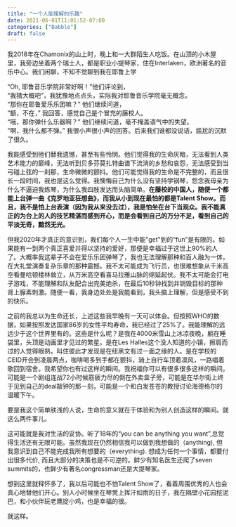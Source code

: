 ```yaml
---
title: "一个人能理解的乐趣"
date: 2021-06-01T11:01:52-07:00
categories: ["Babble"]
draft: false
---
```

我2018年在Chamonix的山上时，晚上和一大群陌生人吃饭。在山顶的小木屋里，我旁边坐着两个瑞士人，都是职业小提琴家，住在Interlaken，欧洲著名的音乐中心。我们闲聊，不知不觉聊到我在耶鲁上学

“Oh, 耶鲁音乐学院非常好啊！”他们评论到，  
“我猜大概吧”，我犹豫地点点头，实际我对耶鲁音乐学院毫无概念。  
“那你在耶鲁爱乐乐团嘛？” 他们继续问道，  
”额，不在，” 我回答，感觉自己是个冒充的藤校人。  
“哦，那你弹什么乐器啊？” 他们继续问道，毫不掩盖语气中的失望。  
“啊，我什么都不弹。” 我很小声很小声的回答。后来我们谁都没说话，尴尬的沉默了很久。

我能感受到他们替我遗憾，甚至有些怜悯。他们觉得我的生命灰暗，无法看到人类艺术能力的巅峰，无法听到贝多芬莫扎特曲谱下流淌的乡愁和哀怨，无法感受到当弓碰上弦的一刹那，生命微微的颤抖。他们可能觉得我的生命是不完整的，而且很长一段时间，我也是这么觉得。我懊悔自己为什么没有坚持学钢琴，怨念我母亲为什么不逼迫我练琴，为什么我四肢发达而头脑简单。**在藤校的中国人，随便一个都能上台弹一曲《克罗地亚狂想曲》，而我从小到现在最怕的都是Talent Show。而且，我不是怕上台表演（因为我从来没去过），我是怕坐在台下当观众。我不能真正的为台上的人的技艺精湛而感到开心，而是会看到自己的万分不足，看到自己的平淡无奇，黯然无光。**

但我2020年才真正的意识到，我们每个人一生中能"get"到的“fun”是有限的。如果能有一到两个真正喜爱并得以坚持的爱好，那便是幸福过于这世上90%的人了。大概率我这辈子不会在爱乐乐团弹琴了，我也无法理解那种和百人融为一体，在大礼堂演奏复杂乐章的那种震撼。我不太可能成为飞行员，也很难想象从千米高空看曼哈顿楼林耸立，从万米高空看喜马拉雅山脉的绵延起伏。我不太可能会打电子游戏，不能理解和队友配合出完美绝杀，在最后10秒钟找到并销毁目标的那种肾上腺素刺激。随便一看，我身边处处是我能看到，我头脑上理解，但是感受不到的快乐。

之前的我总以为生命还长，上述这些我早晚有一天可以体会。但按照WHO的数据，如果按照发达国家86岁的女性平均寿命，我已经过了25%了。我能理解的远远少于这个世界里有的。这些是什么呢？是我在4000米雪山上冰凉夜晚，躺在睡袋里，头顶是动画里才见过的繁星。是在Les Halles这个没人知道的小镇，擦肩而过的人觉得眼熟，叫住彼此才发现是在纽黑文有过一面之缘的人。是在学校的CEID开会到凌晨两点，咖啡喝多到手都在颤抖，骑上自行车顶着凛风，一路唱着歌回到宿舍。我希望你也有过这样的瞬间。我祝福你可以有很多很多这样的瞬间。可能是一个剧组连战72小时候筋疲力尽的倒在外卖盒子旁，可能是在华尔街上终于见到自己的deal敲钟的那一刻，可能是一个和白发苍苍的教授讨论海德格尔的温暖下午。

要是我这个简单肤浅的人说，生命的意义就在于体验和为别人创造这样的瞬间。就这么两件事儿。

这可能就是我对生活的妥协。听了18年的“you can be anything you want”,总觉得生活还有无限可能。虽然我现在仍然相信我可以做到我想做的（anything), 但我意识到自己不能完成我所有想要的（everything). 想成为任何一个事情，都要付出很多代价, 而且大部分的决策也是不可逆的。鲜少有知名医生还爬了seven summits的，也鲜少有著名congressman还是大提琴家。

想到这里就释怀多了，我以后可能也不怕Talent Show了，看着周围优秀的人也会真心地替他们开心。别人小时候坐在琴凳上挥汗如雨的日子，我在隔壁小花园挖泥巴，和小伙伴玩老鹰捉小鸡，也是幸福的很。

就这样。
